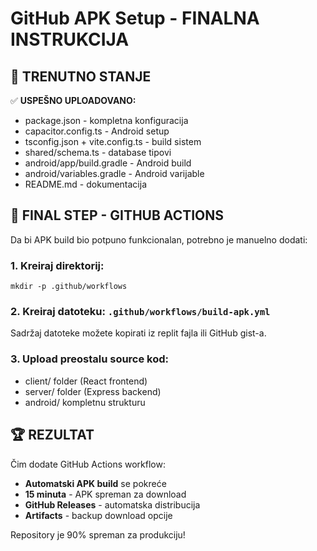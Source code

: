 # GitHub APK Setup - FINALNA INSTRUKCIJA

## 🎯 TRENUTNO STANJE

✅ **USPEŠNO UPLOADOVANO:**
- package.json - kompletna konfiguracija
- capacitor.config.ts - Android setup
- tsconfig.json + vite.config.ts - build sistem  
- shared/schema.ts - database tipovi
- android/app/build.gradle - Android build
- android/variables.gradle - Android varijable
- README.md - dokumentacija

## 🚀 FINAL STEP - GITHUB ACTIONS

Da bi APK build bio potpuno funkcionalan, potrebno je manuelno dodati:

### 1. Kreiraj direktorij:
```
mkdir -p .github/workflows
```

### 2. Kreiraj datoteku: `.github/workflows/build-apk.yml`

Sadržaj datoteke možete kopirati iz replit fajla ili GitHub gist-a.

### 3. Upload preostalu source kod:
- client/ folder (React frontend)
- server/ folder (Express backend)
- android/ kompletnu strukturu

## 🏆 REZULTAT

Čim dodate GitHub Actions workflow:
- **Automatski APK build** se pokreće
- **15 minuta** - APK spreman za download
- **GitHub Releases** - automatska distribucija
- **Artifacts** - backup download opcije

Repository je 90% spreman za produkciju!
